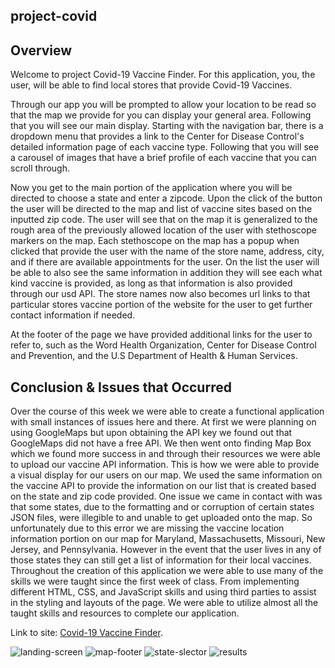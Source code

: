 ## project-covid

## Overview

Welcome to project Covid-19 Vaccine Finder. For this application, you, the user, will be able to find local stores that provide Covid-19 Vaccines.

Through our app you will be prompted to allow your location to be read so that the map we provide for you can display your general area. Following that you will see our main display. Starting with the navigation bar, there is a dropdown menu that provides a link to the Center for Disease Control's detailed information page of each vaccine type. Following that you will see a carousel of images that have a brief profile of each vaccine that you can scroll through. 

Now you get to the main portion of the application where you will be directed to choose a state and enter a zipcode. Upon the click of the button the user will be directed to the map and list of vaccine sites based on the inputted zip code. The user will see that on the map it is generalized to the rough area of the previously allowed location of the user with stethoscope markers on the map. Each stethoscope on the map has a popup when clicked that provide the user with the name of the store name, address, city, and if there are available appointments for the user. On the list the user will be able to also see the same information in addition they will see each what kind vaccine is provided, as long as that information is also provided through our usd API. The store names now also becomes url links to that particular stores vaccine portion of the website for the user to get further contact information if needed. 

At the footer of the page we have provided additional links for the user to refer to, such as the Word Health Organization, Center for Disease Control and Prevention, and the U.S Department of Health & Human Services. 

## Conclusion & Issues that Occurred  

Over the course of this week we were able to create a functional application with small instances of issues here and there. At first we were planning on using GoogleMaps but upon obtaining the API key we found out that GoogleMaps did not have a free API. We then went onto finding Map Box which we found more success in and through their resources we were able to upload our vaccine API information. This is how we were able to provide a visual display for our users on our map. We used the same information on the vaccine API to provide the information on our list that is created based on the state and zip code provided. One issue we came in contact with was that some states, due to the formatting and or corruption of certain states JSON files, were illegible to and unable to get uploaded onto the map. So unfortunately due to this error we are missing the vaccine location information portion on our map for Maryland, Massachusetts, Missouri, New Jersey, and Pennsylvania. However in the event that the user lives in any of those states they can still get a list of information for their local vaccines. Throughout the creation of this application we were able to use many of the skills we were taught since the first week of class. From implementing different HTML, CSS, and JavaScript skills and using third parties to assist in the styling and layouts of the page. We were able to utilize almost all the taught skills and resources to complete our application.

Link to site: [Covid-19 Vaccine Finder](https://igotyu.github.io/project-covid/).

![landing-screen]()
![map-footer]()
![state-slector]()
![results]()